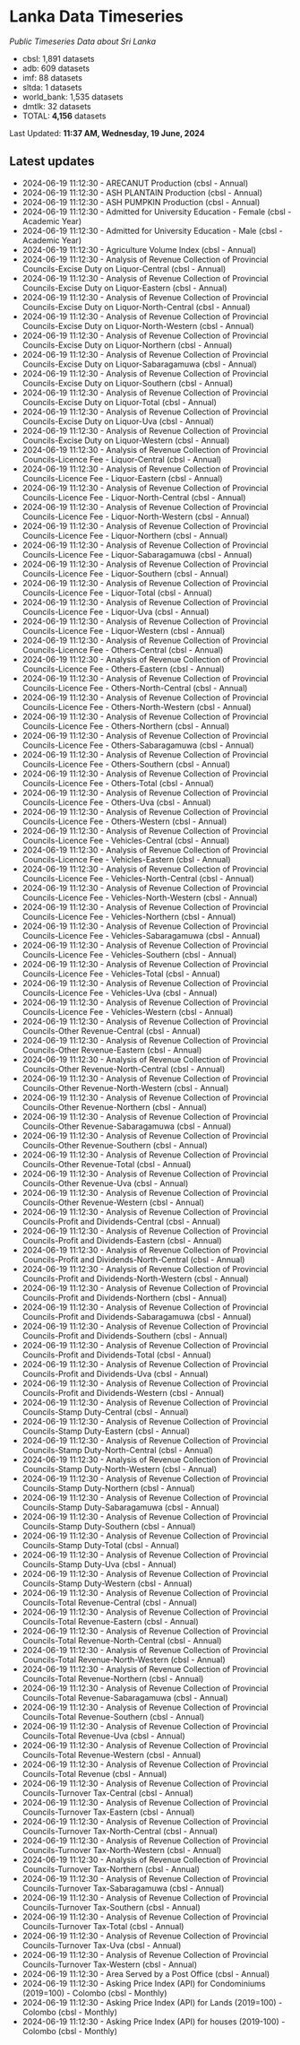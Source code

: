 # Lanka Data Timeseries
*Public Timeseries Data about Sri Lanka*

* cbsl: 1,891 datasets
* adb: 609 datasets
* imf: 88 datasets
* sltda: 1 datasets
* world_bank: 1,535 datasets
* dmtlk: 32 datasets
* TOTAL: **4,156** datasets

Last Updated: **11:37 AM, Wednesday, 19 June, 2024**

## Latest updates

* 2024-06-19 11:12:30 - ARECANUT Production (cbsl - Annual)
* 2024-06-19 11:12:30 - ASH PLANTAIN Production (cbsl - Annual)
* 2024-06-19 11:12:30 - ASH PUMPKIN Production (cbsl - Annual)
* 2024-06-19 11:12:30 - Admitted for University Education - Female (cbsl - Academic Year)
* 2024-06-19 11:12:30 - Admitted for University Education - Male (cbsl - Academic Year)
* 2024-06-19 11:12:30 - Agriculture Volume Index (cbsl - Annual)
* 2024-06-19 11:12:30 - Analysis of Revenue Collection of Provincial Councils-Excise Duty on Liquor-Central (cbsl - Annual)
* 2024-06-19 11:12:30 - Analysis of Revenue Collection of Provincial Councils-Excise Duty on Liquor-Eastern (cbsl - Annual)
* 2024-06-19 11:12:30 - Analysis of Revenue Collection of Provincial Councils-Excise Duty on Liquor-North-Central (cbsl - Annual)
* 2024-06-19 11:12:30 - Analysis of Revenue Collection of Provincial Councils-Excise Duty on Liquor-North-Western (cbsl - Annual)
* 2024-06-19 11:12:30 - Analysis of Revenue Collection of Provincial Councils-Excise Duty on Liquor-Northern (cbsl - Annual)
* 2024-06-19 11:12:30 - Analysis of Revenue Collection of Provincial Councils-Excise Duty on Liquor-Sabaragamuwa (cbsl - Annual)
* 2024-06-19 11:12:30 - Analysis of Revenue Collection of Provincial Councils-Excise Duty on Liquor-Southern (cbsl - Annual)
* 2024-06-19 11:12:30 - Analysis of Revenue Collection of Provincial Councils-Excise Duty on Liquor-Total (cbsl - Annual)
* 2024-06-19 11:12:30 - Analysis of Revenue Collection of Provincial Councils-Excise Duty on Liquor-Uva (cbsl - Annual)
* 2024-06-19 11:12:30 - Analysis of Revenue Collection of Provincial Councils-Excise Duty on Liquor-Western (cbsl - Annual)
* 2024-06-19 11:12:30 - Analysis of Revenue Collection of Provincial Councils-Licence Fee - Liquor-Central (cbsl - Annual)
* 2024-06-19 11:12:30 - Analysis of Revenue Collection of Provincial Councils-Licence Fee - Liquor-Eastern (cbsl - Annual)
* 2024-06-19 11:12:30 - Analysis of Revenue Collection of Provincial Councils-Licence Fee - Liquor-North-Central (cbsl - Annual)
* 2024-06-19 11:12:30 - Analysis of Revenue Collection of Provincial Councils-Licence Fee - Liquor-North-Western (cbsl - Annual)
* 2024-06-19 11:12:30 - Analysis of Revenue Collection of Provincial Councils-Licence Fee - Liquor-Northern (cbsl - Annual)
* 2024-06-19 11:12:30 - Analysis of Revenue Collection of Provincial Councils-Licence Fee - Liquor-Sabaragamuwa (cbsl - Annual)
* 2024-06-19 11:12:30 - Analysis of Revenue Collection of Provincial Councils-Licence Fee - Liquor-Southern (cbsl - Annual)
* 2024-06-19 11:12:30 - Analysis of Revenue Collection of Provincial Councils-Licence Fee - Liquor-Total (cbsl - Annual)
* 2024-06-19 11:12:30 - Analysis of Revenue Collection of Provincial Councils-Licence Fee - Liquor-Uva (cbsl - Annual)
* 2024-06-19 11:12:30 - Analysis of Revenue Collection of Provincial Councils-Licence Fee - Liquor-Western (cbsl - Annual)
* 2024-06-19 11:12:30 - Analysis of Revenue Collection of Provincial Councils-Licence Fee - Others-Central (cbsl - Annual)
* 2024-06-19 11:12:30 - Analysis of Revenue Collection of Provincial Councils-Licence Fee - Others-Eastern (cbsl - Annual)
* 2024-06-19 11:12:30 - Analysis of Revenue Collection of Provincial Councils-Licence Fee - Others-North-Central (cbsl - Annual)
* 2024-06-19 11:12:30 - Analysis of Revenue Collection of Provincial Councils-Licence Fee - Others-North-Western (cbsl - Annual)
* 2024-06-19 11:12:30 - Analysis of Revenue Collection of Provincial Councils-Licence Fee - Others-Northern (cbsl - Annual)
* 2024-06-19 11:12:30 - Analysis of Revenue Collection of Provincial Councils-Licence Fee - Others-Sabaragamuwa (cbsl - Annual)
* 2024-06-19 11:12:30 - Analysis of Revenue Collection of Provincial Councils-Licence Fee - Others-Southern (cbsl - Annual)
* 2024-06-19 11:12:30 - Analysis of Revenue Collection of Provincial Councils-Licence Fee - Others-Total (cbsl - Annual)
* 2024-06-19 11:12:30 - Analysis of Revenue Collection of Provincial Councils-Licence Fee - Others-Uva (cbsl - Annual)
* 2024-06-19 11:12:30 - Analysis of Revenue Collection of Provincial Councils-Licence Fee - Others-Western (cbsl - Annual)
* 2024-06-19 11:12:30 - Analysis of Revenue Collection of Provincial Councils-Licence Fee - Vehicles-Central (cbsl - Annual)
* 2024-06-19 11:12:30 - Analysis of Revenue Collection of Provincial Councils-Licence Fee - Vehicles-Eastern (cbsl - Annual)
* 2024-06-19 11:12:30 - Analysis of Revenue Collection of Provincial Councils-Licence Fee - Vehicles-North-Central (cbsl - Annual)
* 2024-06-19 11:12:30 - Analysis of Revenue Collection of Provincial Councils-Licence Fee - Vehicles-North-Western (cbsl - Annual)
* 2024-06-19 11:12:30 - Analysis of Revenue Collection of Provincial Councils-Licence Fee - Vehicles-Northern (cbsl - Annual)
* 2024-06-19 11:12:30 - Analysis of Revenue Collection of Provincial Councils-Licence Fee - Vehicles-Sabaragamuwa (cbsl - Annual)
* 2024-06-19 11:12:30 - Analysis of Revenue Collection of Provincial Councils-Licence Fee - Vehicles-Southern (cbsl - Annual)
* 2024-06-19 11:12:30 - Analysis of Revenue Collection of Provincial Councils-Licence Fee - Vehicles-Total (cbsl - Annual)
* 2024-06-19 11:12:30 - Analysis of Revenue Collection of Provincial Councils-Licence Fee - Vehicles-Uva (cbsl - Annual)
* 2024-06-19 11:12:30 - Analysis of Revenue Collection of Provincial Councils-Licence Fee - Vehicles-Western (cbsl - Annual)
* 2024-06-19 11:12:30 - Analysis of Revenue Collection of Provincial Councils-Other Revenue-Central (cbsl - Annual)
* 2024-06-19 11:12:30 - Analysis of Revenue Collection of Provincial Councils-Other Revenue-Eastern (cbsl - Annual)
* 2024-06-19 11:12:30 - Analysis of Revenue Collection of Provincial Councils-Other Revenue-North-Central (cbsl - Annual)
* 2024-06-19 11:12:30 - Analysis of Revenue Collection of Provincial Councils-Other Revenue-North-Western (cbsl - Annual)
* 2024-06-19 11:12:30 - Analysis of Revenue Collection of Provincial Councils-Other Revenue-Northern (cbsl - Annual)
* 2024-06-19 11:12:30 - Analysis of Revenue Collection of Provincial Councils-Other Revenue-Sabaragamuwa (cbsl - Annual)
* 2024-06-19 11:12:30 - Analysis of Revenue Collection of Provincial Councils-Other Revenue-Southern (cbsl - Annual)
* 2024-06-19 11:12:30 - Analysis of Revenue Collection of Provincial Councils-Other Revenue-Total (cbsl - Annual)
* 2024-06-19 11:12:30 - Analysis of Revenue Collection of Provincial Councils-Other Revenue-Uva (cbsl - Annual)
* 2024-06-19 11:12:30 - Analysis of Revenue Collection of Provincial Councils-Other Revenue-Western (cbsl - Annual)
* 2024-06-19 11:12:30 - Analysis of Revenue Collection of Provincial Councils-Profit and Dividends-Central (cbsl - Annual)
* 2024-06-19 11:12:30 - Analysis of Revenue Collection of Provincial Councils-Profit and Dividends-Eastern (cbsl - Annual)
* 2024-06-19 11:12:30 - Analysis of Revenue Collection of Provincial Councils-Profit and Dividends-North-Central (cbsl - Annual)
* 2024-06-19 11:12:30 - Analysis of Revenue Collection of Provincial Councils-Profit and Dividends-North-Western (cbsl - Annual)
* 2024-06-19 11:12:30 - Analysis of Revenue Collection of Provincial Councils-Profit and Dividends-Northern (cbsl - Annual)
* 2024-06-19 11:12:30 - Analysis of Revenue Collection of Provincial Councils-Profit and Dividends-Sabaragamuwa (cbsl - Annual)
* 2024-06-19 11:12:30 - Analysis of Revenue Collection of Provincial Councils-Profit and Dividends-Southern (cbsl - Annual)
* 2024-06-19 11:12:30 - Analysis of Revenue Collection of Provincial Councils-Profit and Dividends-Total (cbsl - Annual)
* 2024-06-19 11:12:30 - Analysis of Revenue Collection of Provincial Councils-Profit and Dividends-Uva (cbsl - Annual)
* 2024-06-19 11:12:30 - Analysis of Revenue Collection of Provincial Councils-Profit and Dividends-Western (cbsl - Annual)
* 2024-06-19 11:12:30 - Analysis of Revenue Collection of Provincial Councils-Stamp Duty-Central (cbsl - Annual)
* 2024-06-19 11:12:30 - Analysis of Revenue Collection of Provincial Councils-Stamp Duty-Eastern (cbsl - Annual)
* 2024-06-19 11:12:30 - Analysis of Revenue Collection of Provincial Councils-Stamp Duty-North-Central (cbsl - Annual)
* 2024-06-19 11:12:30 - Analysis of Revenue Collection of Provincial Councils-Stamp Duty-North-Western (cbsl - Annual)
* 2024-06-19 11:12:30 - Analysis of Revenue Collection of Provincial Councils-Stamp Duty-Northern (cbsl - Annual)
* 2024-06-19 11:12:30 - Analysis of Revenue Collection of Provincial Councils-Stamp Duty-Sabaragamuwa (cbsl - Annual)
* 2024-06-19 11:12:30 - Analysis of Revenue Collection of Provincial Councils-Stamp Duty-Southern (cbsl - Annual)
* 2024-06-19 11:12:30 - Analysis of Revenue Collection of Provincial Councils-Stamp Duty-Total (cbsl - Annual)
* 2024-06-19 11:12:30 - Analysis of Revenue Collection of Provincial Councils-Stamp Duty-Uva (cbsl - Annual)
* 2024-06-19 11:12:30 - Analysis of Revenue Collection of Provincial Councils-Stamp Duty-Western (cbsl - Annual)
* 2024-06-19 11:12:30 - Analysis of Revenue Collection of Provincial Councils-Total Revenue-Central (cbsl - Annual)
* 2024-06-19 11:12:30 - Analysis of Revenue Collection of Provincial Councils-Total Revenue-Eastern (cbsl - Annual)
* 2024-06-19 11:12:30 - Analysis of Revenue Collection of Provincial Councils-Total Revenue-North-Central (cbsl - Annual)
* 2024-06-19 11:12:30 - Analysis of Revenue Collection of Provincial Councils-Total Revenue-North-Western (cbsl - Annual)
* 2024-06-19 11:12:30 - Analysis of Revenue Collection of Provincial Councils-Total Revenue-Northern (cbsl - Annual)
* 2024-06-19 11:12:30 - Analysis of Revenue Collection of Provincial Councils-Total Revenue-Sabaragamuwa (cbsl - Annual)
* 2024-06-19 11:12:30 - Analysis of Revenue Collection of Provincial Councils-Total Revenue-Southern (cbsl - Annual)
* 2024-06-19 11:12:30 - Analysis of Revenue Collection of Provincial Councils-Total Revenue-Uva (cbsl - Annual)
* 2024-06-19 11:12:30 - Analysis of Revenue Collection of Provincial Councils-Total Revenue-Western (cbsl - Annual)
* 2024-06-19 11:12:30 - Analysis of Revenue Collection of Provincial Councils-Total Revenue (cbsl - Annual)
* 2024-06-19 11:12:30 - Analysis of Revenue Collection of Provincial Councils-Turnover Tax-Central (cbsl - Annual)
* 2024-06-19 11:12:30 - Analysis of Revenue Collection of Provincial Councils-Turnover Tax-Eastern (cbsl - Annual)
* 2024-06-19 11:12:30 - Analysis of Revenue Collection of Provincial Councils-Turnover Tax-North-Central (cbsl - Annual)
* 2024-06-19 11:12:30 - Analysis of Revenue Collection of Provincial Councils-Turnover Tax-North-Western (cbsl - Annual)
* 2024-06-19 11:12:30 - Analysis of Revenue Collection of Provincial Councils-Turnover Tax-Northern (cbsl - Annual)
* 2024-06-19 11:12:30 - Analysis of Revenue Collection of Provincial Councils-Turnover Tax-Sabaragamuwa (cbsl - Annual)
* 2024-06-19 11:12:30 - Analysis of Revenue Collection of Provincial Councils-Turnover Tax-Southern (cbsl - Annual)
* 2024-06-19 11:12:30 - Analysis of Revenue Collection of Provincial Councils-Turnover Tax-Total (cbsl - Annual)
* 2024-06-19 11:12:30 - Analysis of Revenue Collection of Provincial Councils-Turnover Tax-Uva (cbsl - Annual)
* 2024-06-19 11:12:30 - Analysis of Revenue Collection of Provincial Councils-Turnover Tax-Western (cbsl - Annual)
* 2024-06-19 11:12:30 - Area Served by a Post Office (cbsl - Annual)
* 2024-06-19 11:12:30 - Asking Price Index (API) for Condominiums (2019=100) - Colombo (cbsl - Monthly)
* 2024-06-19 11:12:30 - Asking Price Index (API) for Lands (2019=100) - Colombo (cbsl - Monthly)
* 2024-06-19 11:12:30 - Asking Price Index (API) for houses (2019-100) - Colombo (cbsl - Monthly)